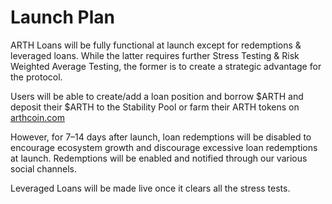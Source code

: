 # Launch Plan

ARTH Loans will be fully functional at launch except for redemptions & leveraged loans. While the latter requires further Stress Testing & Risk Weighted Average Testing, the former is to create a strategic advantage for the protocol.

Users will be able to create/add a loan position and borrow $ARTH and deposit their $ARTH to the Stability Pool or farm their ARTH tokens on [arthcoin.com](https://polygon.arthcoin.com/#/farming)

However, for 7–14 days after launch, loan redemptions will be disabled to encourage ecosystem growth and discourage excessive loan redemptions at launch. Redemptions will be enabled and notified through our various social channels.

Leveraged Loans will be made live once it clears all the stress tests.


